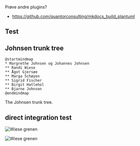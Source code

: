 Prøve andre plugins?
* https://github.com/quantorconsulting/mkdocs_build_plantuml

## Test

## Johnsen trunk tree

```puml
@startmindmap
* Margrethe Johnsen og Johannes Johnsen
** Randi Wiese
** Ågot Gjersøe
** Marga Schøyen
** Sigrid Fischer
** Birgit Hatlehol
** Bjarne Johnsen
@endmindmap
```

The Johnsen trunk tree.

## direct integration test

![Wiese grenen](http://www.plantuml.com/plantuml/proxy?cache=no&src=https://raw.githubusercontent.com/thomiz/johnsen-family/master/input/images-source/wiese-grenen-mind.puml)

![Wiese grenen](http://www.plantuml.com/plantuml/proxy/svg?cache=no&src=https://raw.githubusercontent.com/thomiz/johnsen-family/master/input/images-source/wiese-grenen.plantuml)
